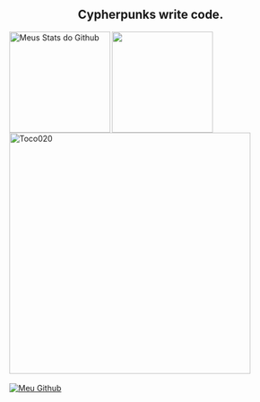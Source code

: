 <h2 align="center"> Cypherpunks write code. </h2>

<div>
 
   <img align="left" src="https://github-readme-stats.vercel.app/api?username=Toco020&show_icons=true&theme=buefy-dark&line_height=27" alt="Meus Stats do Github" style="max-width:100%;" height="180em">
  
   <img align="center" src="https://github-readme-stats.vercel.app/api/top-langs/?username=Toco020&theme=buefy-dark&layout=compact&hide=vue" style="max-width:100%;" height="180em">
 
   <img alt="Toco020" src="https://github-readme-streak-stats.herokuapp.com?user=Toco020&theme=buefy-dark&locale=pt-br&date_format=j%20M%5B%20Y%5D&hide_border=true" style="max-width:100%;" width="430" align="middle">
  
 </a>
</div>

<br>

<!-- <div>
  <img alt="Python" src="https://img.shields.io/badge/Python-14354C?style=for-the-badge&logo=python&logoColor=white" style="max-width:100%;" width="100" height="30"   align="middle">
 
  <img alt="Rust" src="https://img.shields.io/badge/Rust-000000?style=for-the-badge&logo=rust&logoColor=white" style="max-width:100%;" width="90" height="30"       align="middle">

</div>

<hr>-->

<div>
 
 <a href="https://github.com/Toco020">
   <img alt="Meu Github" src="https://img.shields.io/badge/GitHub-100000?style=for-the-badge&logo=github&logoColor=white" style="max-width:100%;"/>
 </a>
<!--  ![Snake animation](https://github.com/OGabrielPereira/OGabrielPereira/blob/output/github-contribution-grid-snake.svg) -->
</div>
